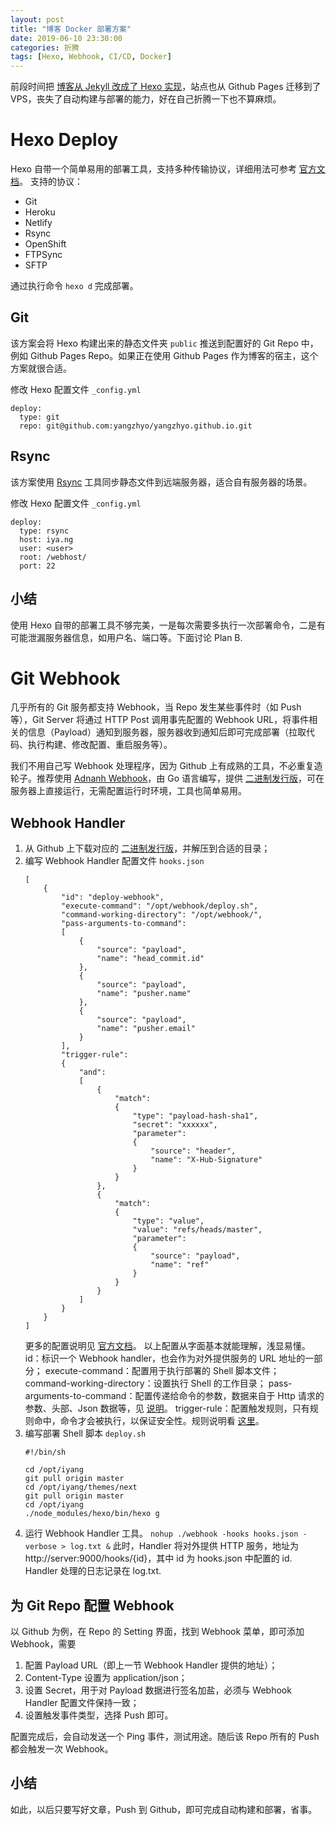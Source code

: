```yaml
---
layout: post
title: "博客 Docker 部署方案"
date: 2019-06-10 23:30:00
categories: 折腾
tags: [Hexo, Webhook, CI/CD, Docker]
---
```


前段时间把 [博客从 Jekyll 改成了 Hexo 实现](../2018/blog-rebuild-with-hexo.html)，站点也从 Github Pages 迁移到了 VPS，丧失了自动构建与部署的能力，好在自己折腾一下也不算麻烦。

<!-- more -->

# Hexo Deploy

Hexo 自带一个简单易用的部署工具，支持多种传输协议，详细用法可参考 [官方文档](https://hexo.io/docs/deployment.html)。
支持的协议：
* Git
* Heroku
* Netlify
* Rsync
* OpenShift
* FTPSync
* SFTP

通过执行命令 `hexo d` 完成部署。

## Git

该方案会将 Hexo 构建出来的静态文件夹 `public` 推送到配置好的 Git Repo 中，例如 Github Pages Repo。如果正在使用 Github Pages 作为博客的宿主，这个方案就很合适。

修改 Hexo 配置文件 `_config.yml` 
```
deploy:
  type: git
  repo: git@github.com:yangzhyo/yangzhyo.github.io.git
```

## Rsync

该方案使用 [Rsync](https://zh.wikipedia.org/wiki/Rsync) 工具同步静态文件到远端服务器，适合自有服务器的场景。

修改 Hexo 配置文件 `_config.yml` 
```
deploy:
  type: rsync
  host: iya.ng
  user: <user>
  root: /webhost/
  port: 22
```

## 小结

使用 Hexo 自带的部署工具不够完美，一是每次需要多执行一次部署命令，二是有可能泄漏服务器信息，如用户名、端口等。下面讨论 Plan B.

# Git Webhook

几乎所有的 Git 服务都支持 Webhook，当 Repo 发生某些事件时（如 Push 等），Git Server 将通过 HTTP Post 调用事先配置的 Webhook URL，将事件相关的信息（Payload）通知到服务器，服务器收到通知后即可完成部署（拉取代码、执行构建、修改配置、重启服务等）。

我们不用自己写 Webhook 处理程序，因为 Github 上有成熟的工具，不必重复造轮子。推荐使用 [Adnanh Webhook](https://github.com/adnanh/webhook)，由 Go 语言编写，提供 [二进制发行版](https://github.com/adnanh/webhook/releases)，可在服务器上直接运行，无需配置运行时环境，工具也简单易用。

## Webhook Handler

1. 从 Github 上下载对应的 [二进制发行版](https://github.com/adnanh/webhook/releases)，并解压到合适的目录；
2. 编写 Webhook Handler 配置文件 `hooks.json`
    ```
    [
        {
            "id": "deploy-webhook",
            "execute-command": "/opt/webhook/deploy.sh",
            "command-working-directory": "/opt/webhook/",
            "pass-arguments-to-command":
            [
                {
                    "source": "payload",
                    "name": "head_commit.id"
                },
                {
                    "source": "payload",
                    "name": "pusher.name"
                },
                {
                    "source": "payload",
                    "name": "pusher.email"
                }
            ],
            "trigger-rule":
            {
                "and":
                [
                    {
                        "match":
                        {
                            "type": "payload-hash-sha1",
                            "secret": "xxxxxx",
                            "parameter":
                            {
                                "source": "header",
                                "name": "X-Hub-Signature"
                            }
                        }
                    },
                    {
                        "match":
                        {
                            "type": "value",
                            "value": "refs/heads/master",
                            "parameter":
                            {
                                "source": "payload",
                                "name": "ref"
                            }
                        }
                    }
                ]
            }
        }
    ]
    ```
    更多的配置说明见 [官方文档](https://github.com/adnanh/webhook/tree/master/docs)。
    以上配置从字面基本就能理解，浅显易懂。
    id：标识一个 Webhook handler，也会作为对外提供服务的 URL 地址的一部分；
    execute-command：配置用于执行部署的 Shell 脚本文件；
    command-working-directory：设置执行 Shell 的工作目录；
    pass-arguments-to-command：配置传递给命令的参数，数据来自于 Http 请求的参数、头部、Json 数据等，见 [说明](https://github.com/adnanh/webhook/blob/master/docs/Referencing-Request-Values.md)。
    trigger-rule：配置触发规则，只有规则命中，命令才会被执行，以保证安全性。规则说明看 [这里](https://github.com/adnanh/webhook/blob/master/docs/Hook-Rules.md)。
3. 编写部署 Shell 脚本 `deploy.sh`
    ```
    #!/bin/sh

    cd /opt/iyang
    git pull origin master
    cd /opt/iyang/themes/next
    git pull origin master
    cd /opt/iyang
    ./node_modules/hexo/bin/hexo g
    ```
4. 运行 Webhook Handler 工具。
    `nohup ./webhook -hooks hooks.json -verbose > log.txt &`
    此时，Handler 将对外提供 HTTP 服务，地址为 http://server:9000/hooks/{id}，其中 id 为 hooks.json 中配置的 id. Handler 处理的日志记录在 log.txt.

## 为 Git Repo 配置 Webhook

以 Github 为例，在 Repo 的 Setting 界面，找到 Webhook 菜单，即可添加 Webhook，需要
1. 配置 Payload URL（即上一节 Webhook Handler 提供的地址）；
2. Content-Type 设置为 application/json；
3. 设置 Secret，用于对 Payload 数据进行签名加盐，必须与 Webhook Handler 配置文件保持一致；
4. 设置触发事件类型，选择 Push 即可。

配置完成后，会自动发送一个 Ping 事件，测试用途。随后该 Repo 所有的 Push 都会触发一次 Webhook。

## 小结

如此，以后只要写好文章，Push 到 Github，即可完成自动构建和部署，省事。
